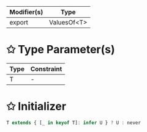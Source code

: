 | Modifier(s)                            | Type                     |
|----------------------------------------|--------------------------|
| export | ValuesOf&lt;T&gt; |

# &#10025; Type Parameter(s)

| Type | Constraint |
| ---- | ---------- |
| T    | -          |

# &#10025; Initializer

```ts
T extends { [_ in keyof T]: infer U } ? U : never
```